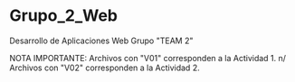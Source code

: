 # Grupo_2_Web
Desarrollo de Aplicaciones Web Grupo "TEAM 2"

NOTA IMPORTANTE:
Archivos con "V01" corresponden a la Actividad 1. n/
Archivos con "V02" corresponden a la Actividad 2.

